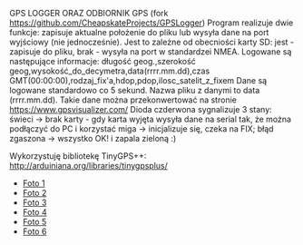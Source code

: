 GPS LOGGER ORAZ ODBIORNIK GPS (fork https://github.com/CheapskateProjects/GPSLogger)
Program realizuje dwie funkcje: zapisuje aktualne położenie do pliku lub wysyła dane na port wyjściowy (nie jednocześnie).
Jest to zależne od obecniości karty SD: jest - zapisuje do pliku, brak - wysyła na port w standardzei NMEA.
Logowane są następujące informacje:
długość geog.,szerokość geog,wysokość_do_decymetra,data(rrrr.mm.dd),czas GMT(00:00:00),rodzaj_fix'a,hdop,pdop,ilosc_satelit_z_fixem
Dane są logowane standardowo co 5 sekund.
Nazwa pliku z danymi to data (rrrr.mm.dd).
Takie dane można przekonwertować na stronie https://www.gpsvisualizer.com/
Dioda czderwona sygnalizuje 3 stany:
świeci -> brak karty - gdy karta wyjęta wysyła dane na serial tak, że można podłączyć do PC i korzystać
miga -> inicjalizuje się, czeka na FIX; błąd
zgaszona -> wszystko OK! i zapala zieloną :)

Wykorzystuję bibliotekę TinyGPS++: <http://arduiniana.org/libraries/tinygpsplus/>

* [Foto 1](https://skaskiewicz.pl/.foto/IMG_20200413_120334.jpg)
* [Foto 2](https://skaskiewicz.pl/.foto/IMG_20200413_120346.jpg)
* [Foto 3](https://skaskiewicz.pl/.foto/IMG_20200413_120351.jpg)
* [Foto 4](https://skaskiewicz.pl/.foto/IMG_20200413_120404.jpg)
* [Foto 5](https://skaskiewicz.pl/.foto/IMG_20200413_120408.jpg)
* [Foto 6](https://skaskiewicz.pl/.foto/IMG_20200413_120413.jpg)
